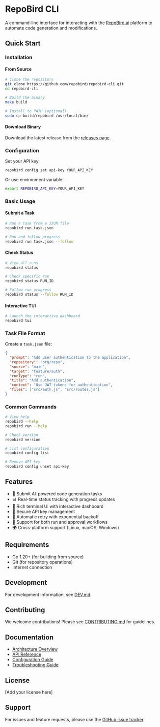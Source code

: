 # RepoBird CLI

A command-line interface for interacting with the [RepoBird.ai](https://repobird.ai) platform to automate code generation and modifications.

## Quick Start

### Installation

#### From Source
```bash
# Clone the repository
git clone https://github.com/repobird/repobird-cli.git
cd repobird-cli

# Build the binary
make build

# Install to PATH (optional)
sudo cp build/repobird /usr/local/bin/
```

#### Download Binary
Download the latest release from the [releases page](https://github.com/yourusername/repobird-cli/releases).

### Configuration

Set your API key:
```bash
repobird config set api-key YOUR_API_KEY
```

Or use environment variable:
```bash
export REPOBIRD_API_KEY=YOUR_API_KEY
```

### Basic Usage

#### Submit a Task
```bash
# Run a task from a JSON file
repobird run task.json

# Run and follow progress
repobird run task.json --follow
```

#### Check Status
```bash
# View all runs
repobird status

# Check specific run
repobird status RUN_ID

# Follow run progress
repobird status --follow RUN_ID
```

#### Interactive TUI
```bash
# Launch the interactive dashboard
repobird tui
```

### Task File Format

Create a `task.json` file:
```json
{
  "prompt": "Add user authentication to the application",
  "repository": "org/repo",
  "source": "main",
  "target": "feature/auth",
  "runType": "run",
  "title": "Add authentication",
  "context": "Use JWT tokens for authentication",
  "files": ["src/auth.js", "src/routes.js"]
}
```

### Common Commands

```bash
# View help
repobird --help
repobird run --help

# Check version
repobird version

# List configuration
repobird config list

# Remove API key
repobird config unset api-key
```

## Features

- 🚀 Submit AI-powered code generation tasks
- 📊 Real-time status tracking with progress updates
- 🎨 Rich terminal UI with interactive dashboard
- 🔐 Secure API key management
- 🔄 Automatic retry with exponential backoff
- 📝 Support for both run and approval workflows
- 🌍 Cross-platform support (Linux, macOS, Windows)

## Requirements

- Go 1.20+ (for building from source)
- Git (for repository operations)
- Internet connection

## Development

For development information, see [DEV.md](DEV.md).

## Contributing

We welcome contributions! Please see [CONTRIBUTING.md](CONTRIBUTING.md) for guidelines.

## Documentation

- [Architecture Overview](docs/architecture.md)
- [API Reference](docs/api-reference.md)
- [Configuration Guide](docs/configuration-guide.md)
- [Troubleshooting Guide](docs/troubleshooting.md)

## License

[Add your license here]

## Support

For issues and feature requests, please use the [GitHub issue tracker](https://github.com/yourusername/repobird-cli/issues).
